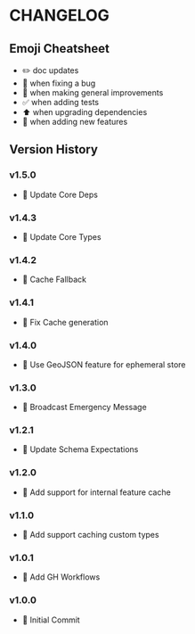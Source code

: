 # CHANGELOG

## Emoji Cheatsheet
- :pencil2: doc updates
- :bug: when fixing a bug
- :rocket: when making general improvements
- :white_check_mark: when adding tests
- :arrow_up: when upgrading dependencies
- :tada: when adding new features

## Version History

### v1.5.0

- :rocket: Update Core Deps

### v1.4.3

- :rocket: Update Core Types

### v1.4.2

- :bug: Cache Fallback

### v1.4.1

- :bug: Fix Cache generation

### v1.4.0

- :bug: Use GeoJSON feature for ephemeral store

### v1.3.0

- :rocket: Broadcast Emergency Message

### v1.2.1

- :bug: Update Schema Expectations

### v1.2.0

- :tada: Add support for internal feature cache

### v1.1.0

- :tada: Add support caching custom types

### v1.0.1

- :tada: Add GH Workflows

### v1.0.0

- :tada: Initial Commit
